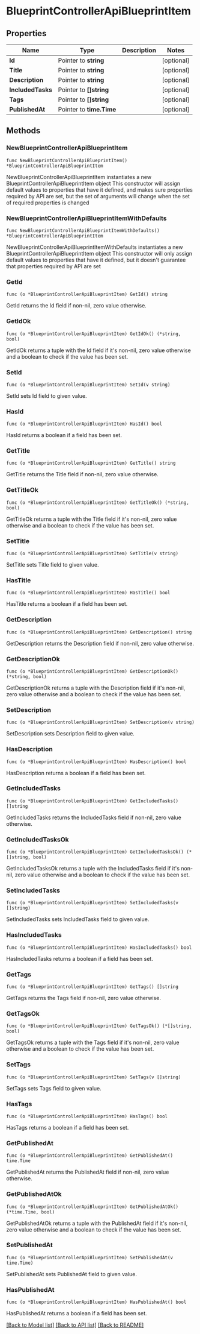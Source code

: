 # BlueprintControllerApiBlueprintItem

## Properties

Name | Type | Description | Notes
------------ | ------------- | ------------- | -------------
**Id** | Pointer to **string** |  | [optional] 
**Title** | Pointer to **string** |  | [optional] 
**Description** | Pointer to **string** |  | [optional] 
**IncludedTasks** | Pointer to **[]string** |  | [optional] 
**Tags** | Pointer to **[]string** |  | [optional] 
**PublishedAt** | Pointer to **time.Time** |  | [optional] 

## Methods

### NewBlueprintControllerApiBlueprintItem

`func NewBlueprintControllerApiBlueprintItem() *BlueprintControllerApiBlueprintItem`

NewBlueprintControllerApiBlueprintItem instantiates a new BlueprintControllerApiBlueprintItem object
This constructor will assign default values to properties that have it defined,
and makes sure properties required by API are set, but the set of arguments
will change when the set of required properties is changed

### NewBlueprintControllerApiBlueprintItemWithDefaults

`func NewBlueprintControllerApiBlueprintItemWithDefaults() *BlueprintControllerApiBlueprintItem`

NewBlueprintControllerApiBlueprintItemWithDefaults instantiates a new BlueprintControllerApiBlueprintItem object
This constructor will only assign default values to properties that have it defined,
but it doesn't guarantee that properties required by API are set

### GetId

`func (o *BlueprintControllerApiBlueprintItem) GetId() string`

GetId returns the Id field if non-nil, zero value otherwise.

### GetIdOk

`func (o *BlueprintControllerApiBlueprintItem) GetIdOk() (*string, bool)`

GetIdOk returns a tuple with the Id field if it's non-nil, zero value otherwise
and a boolean to check if the value has been set.

### SetId

`func (o *BlueprintControllerApiBlueprintItem) SetId(v string)`

SetId sets Id field to given value.

### HasId

`func (o *BlueprintControllerApiBlueprintItem) HasId() bool`

HasId returns a boolean if a field has been set.

### GetTitle

`func (o *BlueprintControllerApiBlueprintItem) GetTitle() string`

GetTitle returns the Title field if non-nil, zero value otherwise.

### GetTitleOk

`func (o *BlueprintControllerApiBlueprintItem) GetTitleOk() (*string, bool)`

GetTitleOk returns a tuple with the Title field if it's non-nil, zero value otherwise
and a boolean to check if the value has been set.

### SetTitle

`func (o *BlueprintControllerApiBlueprintItem) SetTitle(v string)`

SetTitle sets Title field to given value.

### HasTitle

`func (o *BlueprintControllerApiBlueprintItem) HasTitle() bool`

HasTitle returns a boolean if a field has been set.

### GetDescription

`func (o *BlueprintControllerApiBlueprintItem) GetDescription() string`

GetDescription returns the Description field if non-nil, zero value otherwise.

### GetDescriptionOk

`func (o *BlueprintControllerApiBlueprintItem) GetDescriptionOk() (*string, bool)`

GetDescriptionOk returns a tuple with the Description field if it's non-nil, zero value otherwise
and a boolean to check if the value has been set.

### SetDescription

`func (o *BlueprintControllerApiBlueprintItem) SetDescription(v string)`

SetDescription sets Description field to given value.

### HasDescription

`func (o *BlueprintControllerApiBlueprintItem) HasDescription() bool`

HasDescription returns a boolean if a field has been set.

### GetIncludedTasks

`func (o *BlueprintControllerApiBlueprintItem) GetIncludedTasks() []string`

GetIncludedTasks returns the IncludedTasks field if non-nil, zero value otherwise.

### GetIncludedTasksOk

`func (o *BlueprintControllerApiBlueprintItem) GetIncludedTasksOk() (*[]string, bool)`

GetIncludedTasksOk returns a tuple with the IncludedTasks field if it's non-nil, zero value otherwise
and a boolean to check if the value has been set.

### SetIncludedTasks

`func (o *BlueprintControllerApiBlueprintItem) SetIncludedTasks(v []string)`

SetIncludedTasks sets IncludedTasks field to given value.

### HasIncludedTasks

`func (o *BlueprintControllerApiBlueprintItem) HasIncludedTasks() bool`

HasIncludedTasks returns a boolean if a field has been set.

### GetTags

`func (o *BlueprintControllerApiBlueprintItem) GetTags() []string`

GetTags returns the Tags field if non-nil, zero value otherwise.

### GetTagsOk

`func (o *BlueprintControllerApiBlueprintItem) GetTagsOk() (*[]string, bool)`

GetTagsOk returns a tuple with the Tags field if it's non-nil, zero value otherwise
and a boolean to check if the value has been set.

### SetTags

`func (o *BlueprintControllerApiBlueprintItem) SetTags(v []string)`

SetTags sets Tags field to given value.

### HasTags

`func (o *BlueprintControllerApiBlueprintItem) HasTags() bool`

HasTags returns a boolean if a field has been set.

### GetPublishedAt

`func (o *BlueprintControllerApiBlueprintItem) GetPublishedAt() time.Time`

GetPublishedAt returns the PublishedAt field if non-nil, zero value otherwise.

### GetPublishedAtOk

`func (o *BlueprintControllerApiBlueprintItem) GetPublishedAtOk() (*time.Time, bool)`

GetPublishedAtOk returns a tuple with the PublishedAt field if it's non-nil, zero value otherwise
and a boolean to check if the value has been set.

### SetPublishedAt

`func (o *BlueprintControllerApiBlueprintItem) SetPublishedAt(v time.Time)`

SetPublishedAt sets PublishedAt field to given value.

### HasPublishedAt

`func (o *BlueprintControllerApiBlueprintItem) HasPublishedAt() bool`

HasPublishedAt returns a boolean if a field has been set.


[[Back to Model list]](../README.md#documentation-for-models) [[Back to API list]](../README.md#documentation-for-api-endpoints) [[Back to README]](../README.md)


